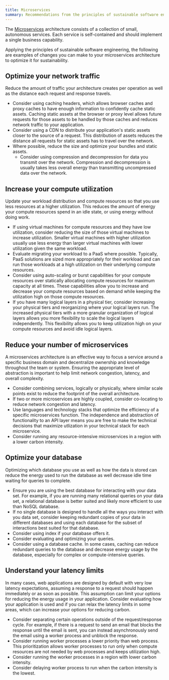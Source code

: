 ```yaml
---
title: Microservices
summary: Recommendations from the principles of sustainable software engineering applied to microservices
---
```


The [Microservices](https://docs.microsoft.com/en-us/azure/architecture/guide/architecture-styles/microservices) architecture consists of a collection of small, autonomous services. Each service is self-contained and should implement a single business capability.

Applying the principles of sustainable software engineering, the following are examples of changes you can make to your microservices architecture to optimize it for sustainability.


## Optimize your network traffic

Reduce the amount of traffic your architecture creates per operation as well as the distance each request and response travels.

* Consider using caching headers, which allows browser caches and proxy caches to have enough information to confidently cache static assets. Caching static assets at the browser or proxy level allows future requests for those assets to be handled by those caches and reduces network traffic to your application.
* Consider using a CDN to distribute your application's static assets closer to the source of a request. This distribution of assets reduces the distance all requests for static assets has to travel over the network.
* Where possible, reduce the size and optimize your bundles and static assets.
    * Consider using compression and decompression for data you transmit over the network. Compression and decompression is usually takes less overall energy than transmitting uncompressed data over the network.


## Increase your compute utilization

Update your workload distribution and compute resources so that you use less resources at a higher utilization. This reduces the amount of energy your compute resources spend in an idle state, or using energy without doing work.

* If using virtual machines for compute resources and they have low utilization, consider reducing the size of those virtual machines to increase utilization. Smaller virtual machines with higher utilization usually use less energy than larger virtual machines with lower utilization given the same workload.
* Evaluate migrating your workload to a PaaS where possible. Typically, PaaS solutions are sized more appropriately for their workload and can run those workloads at a high utilization on their underlying compute resources.
* Consider using auto-scaling or burst capabilities for your compute resources over statically allocating compute resources for maximum capacity at all times. These capabilities allow you to increase and decrease your compute resources based on demand while keeping the utilization high on those compute resources.
* If you have many logical layers in a physical tier, consider increasing your physical tiers and reorganizing where your logical layers run. The increased physical tiers with a more granular organization of logical layers allows you more flexibility to scale the logical layers independently. This flexibility allows you to keep utilization high on your compute resources and avoid idle logical layers.

## Reduce your number of microservices

A microservices architecture is an effective way to focus a service around a specific business domain and decentralize ownership and knowledge throughout the team or system. Ensuring the appropriate level of abstraction is important to help limit network congestion, latency, and overall complexity. 

* Consider combining services, logically or physically, where similar scale points exist to reduce the footprint of the overall architecture.
* If two or more microservices are highly coupled, consider co-locating to reduce network congestion and latency.  
* Use languages and technology stacks that optimize the efficiency of a specific microservices function. The independence and abstraction of functionality to an API layer means you are free to make the technical decisions that maximize utlization in your technical stack for each microservice. 
* Consider running any resource-intensive microservices in a region with a lower carbon intensity. 


## Optimize your database

Optimizing which database you use as well as how the data is stored can reduce the energy used to run the database as well decrease idle time waiting for queries to complete.

* Ensure you are using the best database for interacting with your data set. For example, if you are running many relational queries on your data set, a relational database is better suited and likely more efficient to use than NoSQL database.
* If no single database is designed to handle all the ways you interact with you data set, consider keeping redundant copies of your data in different databases and using each database for the subset of interactions best suited for that database.
* Consider using index if your database offers it.
* Consider evaluating and optimizing your queries.
* Consider using a database cache. In some cases, caching can reduce redundant queries to the database and decrease energy usage by the database, especially for complex or compute-intensive queries.


## Understand your latency limits

In many cases, web applications are designed by default with very low latency expectations, assuming a response to a request should happen immediately or as soon as possible. This assumption can limit your options for reducing the energy usage in your application. Consider evaluating how your application is used and if you can relax the latency limits in some areas, which can increase your options for reducing carbon.

* Consider separating certain operations outside of the request/response cycle. For example, if there is a request to send an email that blocks the response until the email is sent, you can instead asynchronously send the email using a worker process and unblock the response.
* Consider running worker processes a lower priority than web process. This prioritization allows worker processes to run only when compute resources are not needed by web processes and keeps utilization high.
* Consider running the worker processes in a region with lower carbon intensity.
* Consider delaying worker process to run when the carbon intensity is the lowest.





